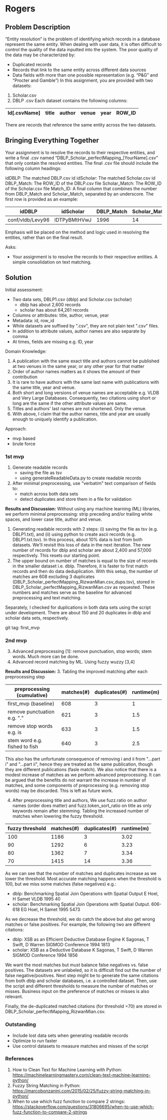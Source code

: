 # Rogers

## Problem Description

“Entity resolution” is the problem of identifying which records in a database represent the same entity. When dealing with user data, it is often difficult to control the quality of the data inputted into the system. The poor quality of the data may be characterized by:
- Duplicated records
- Records that link to the same entity across different data sources
- Data fields with more than one possible representation (e.g. “P&G” and “Procter
and Gamble”)
In this assignment, you are provided with two datasets:
1. Scholar.csv
2. DBLP .csv
Each dataset contains the following columns:

| Id[.csvName] | title | author | venue | year | ROW_ID |
| ------------ | ----- | ------ | ------| ---- | ------ |

There are records that reference the same entity across the two datasets.

## Bringing Everything Together

Your assignment is to resolve the records to their respective entities, and write a final .csv named “DBLP_Scholar_perfectMapping_[YourName].csv” that only contain the resolved entities. The final .csv file should include the following column headings:

idDBLP: The matched DBLP.csv id
idScholar: The matched Scholar.csv id
DBLP_Match: The ROW_ID of the DBLP.csv file
Scholar_Match: The ROW_ID of the Scholar.csv file
Match_ID: A final column that combines the number from DBLP_Match and Scholar_Match, separated by an underscore.
The first row is provided as an example:

| idDBLP | idScholar | DBLP_Match | Scholar_Match | Match_ID | 
| --------- | -------- | ----------- | --------| ------ |
| conf/vldb/Levy96 | lDTPyBMtHVwJ | 1996 | 14 | 1996_14 |

Emphasis will be placed on the method and logic used in resolving the entities, rather than on the final result.

Asks:
- Your assignment is to resolve the records to their respective entities. A simple consolidation on text matching.

## Solution

Initial assessment: 
- Two data sets, DBLP1.csv (dblp) and Scholar.csv (scholar)
	- dblp has about 2,600 records
	- scholar has about 64,261 records
- Columns or attributes: title, author, venue, year
- Metadata: id, row_id
- While datasets are suffixed by ".csv", they are not plain text ".csv" files. 
- In addition to attribute values, author names are also separate by comma
- At times, fields are missing e.g. ID, year

Domain Knowledge:
1. A publication with the same exact title and authors cannot be published at two venues in the same year, or any other year for that matter
2. Order of author names matters as it shows the amount of their contribution
3. It is rare to have authors with the same last name with publications with the same title, year and venue.
4. Both short and long versions of venue names are acceptable e.g. VLDB and Very Large Databases. Consequently, two citations using short or long are the same if the other attribute values are same.
5. Titles and authors' last names are not shortened. Only the venue. 
6. With above, I claim that the author names, title and year are usually enough to uniquely identify a publication. 

Approach:
- mvp based
- brute force

### 1st mvp

1. Generate readable records 
	- saving the file as tsv
	- using generateReadableData.py to create readable records 
2. After minimal preprocessing, use "verbatim" text comparison of fields to:
	- match across both data sets
	- detect duplicates and store them in a file for validation

**Results and Discussion:**
Without using any machine learning (ML) libraries, we perform minimal preprocessing: strip preceding and/or trailing white spaces, and lower case title, author and venue.
1. Generating readable records with 2 steps: (i) saving the file as tsv (e.g. DBLP1.txt), and (ii) using python to create ascii records (e.g. DBLP1.txt.tsv). In this process, about 10% data is lost from both datasets. We'll revisit this loss of data in the next iteration. The new number of records for dblp and scholar are about 2,400 and 57,000 respectively. This resets our starting point.
2. The upper bound on number of matches is equal to the size of records in the smaller dataset i.e. dblp. Therefore, it is faster to first match records and then do data deduplication. With this setup, the number of matches are 608 excluding 3 duplicates (DBLP_Scholar_perfectMapping_RizwanMian.csv_dups.tsv), stored in DBLP_Scholar_perfectMapping_RizwanMian.csv as requested. These numbers and matches serve as the baseline for advanced preprocessing and text matching.

Separately, I checked for duplications in both data sets using the script under development. There are about 150 and 20 duplicates in dblp and scholar data sets, respectively.

git tag: first_mvp

### 2nd mvp
3. Advanced preprocessing [1]: remove punctuation, stop words; stem words. Much more can be done.
4. Advanced record matching by ML. Using fuzzy wuzzy [3,4]

**Results and Discussion:**
3. Tabling the improved matching after each preprocessing step

| preprocessing (cumulative)   | matches(#) | duplicates(#) | runtime(m) |
| ---------------------------- | ---------- | ------------- | ---------- | 
| first_mvp (baseline)         | 608   		| 3      		| 1          |
| remove punctuation e.g. "."  | 621   		| 3 			| 1.5 		 |
| remove stop words e.g. is    | 633   		| 3 			| 1.5  		 |
| stem word e.g. fished to fish| 640   		| 3				| 2.5		 | 

This also has the unfortunate consequence of removing i and ii from "...part i" and "...part ii", hence they are treated as the same publication, though they are different publications (fasle match). We also notice that there is a modest increase of matches as we perform advanced preprocessing. It can be argued that the benefits do not warrant the increase in number of matches, and some components of preprocessing (e.g. removing stop words) may be discarded. This is left as future work.

4. After preprocessing title and authors, We use fuzz.ratio on author names (order does matter) and fuzz.token_sort_ratio on title as only keywords remain after stemming. Tabling the increased number of matches when lowering the fuzzy threshold. 

| fuzzy threshold  | matches(#) | duplicates(#) | runtime(m) |
| ---------------- | ---------- | ------------- | ---------- | 
| 100 | 1186 | 3 | 3.02 |
| 90 | 1292 | 6 | 3.23 |
| 80 | 1362 | 7 | 3.34 |
| 70 | 1415 | 14| 3.36 |

As we can see that the number of matches and duplicates increase as we lower the threshold. Most accurate matching happens when the threshold is 100, but we miss some matches (false negatives) e.g.: 
- dblp: Benchmarking Spatial Join Operations with Spatial Output	E Hoel, H Samet	VLDB	1995	40
- scholar: Benchmarking Spatial Join Operations with Spatial Output. 606-618	EG Hoel, H Samet		1995	5473

As we decrease the threshold, we do catch the above but also get wrong matches or false positives. For example, the following two are different citations:
- dblp: XSB as an Efficient Deductive Database Engine	K Sagonas, T Swift, D Warren	SIGMOD Conference	1994	1813
- scholar: XSB as a Deductive Database	K Sagonas, T Swift, D Warren	SIGMOD Conference	1994	1856

We want the most matches but must balance false negatives vs. false positives. The datasets are unlabeled, so it is difficult find out the number of false negative/positives. Next step might be to generate the same citations from both dblp and scholar databases, i.e. a controlled dataset. Then, use the script and different thresholds to measure the number of matches or misses. Business input on the preference of matches or misses is also relevant.

Finally, the de-duplicated matched citations (for threshold =70) are stored in DBLP_Scholar_perfectMapping_RizwanMian.csv.

### Outstanding
- Include lost data sets when generating readable records
- Optimize to run faster
- Use control datasets to measure matches and misses of the script

### References
1. How to Clean Text for Machine Learning with Python: https://machinelearningmastery.com/clean-text-machine-learning-python/
2. Fuzzy String Matching in Python: https://marcobonzanini.com/2015/02/25/fuzzy-string-matching-in-python/
3. When to use which fuzz function to compare 2 strings: https://stackoverflow.com/questions/31806695/when-to-use-which-fuzz-function-to-compare-2-strings

